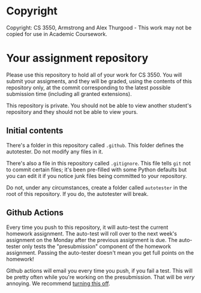 Copyright
==========================
Copyright:  CS 3550,  Armstrong and Alex Thurgood - This work may not be copied for use in Academic Coursework.

Your assignment repository
==========================

Please use this repository to hold all of your work for CS 3550.
You will submit your assigments, and they will be graded,
using the contents of this repository only, at the commit
corresponding to the latest possible submission time (including
all granted extensions).

This repository is private. You should not be able to view another
student's repository and they should not be able to view yours.

Initial contents
----------------

There's a folder in this repository called `.github`. This folder
defines the autotester. Do not modify any files in it.

There's also a file in this repository called `.gitignore`. This file
tells `git` not to commit certain files; it's been pre-filled with
some Python defaults but you can edit it if you notice junk files
being committed to your repository.

Do not, under any circumstances, create a folder called `autotester`
in the root of this repository. If you do, the autotester will break.

Github Actions
--------------

Every time you push to this repository, it will auto-test the current
homework assignment. The auto-test will roll over to the next week's
assignment on the Monday after the previous assignment is due. The
auto-tester only tests the "presubmission" component of the homework
assignment. Passing the auto-tester doesn't mean you get full points
on the homework!

Github actions will email you every time you push, if you fail a test.
This will be pretty often while you're working on the presubmission.
That will be _very_ annoying. We recommend [turning this
off][notification].

[notification]: https://docs.github.com/en/account-and-profile/managing-subscriptions-and-notifications-on-github/setting-up-notifications/about-notifications
